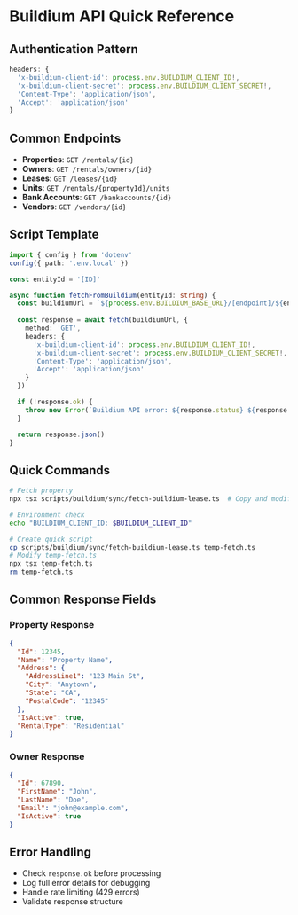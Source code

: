 # Buildium API Quick Reference

## Authentication Pattern
```typescript
headers: {
  'x-buildium-client-id': process.env.BUILDIUM_CLIENT_ID!,
  'x-buildium-client-secret': process.env.BUILDIUM_CLIENT_SECRET!,
  'Content-Type': 'application/json',
  'Accept': 'application/json'
}
```

## Common Endpoints
- **Properties**: `GET /rentals/{id}`
- **Owners**: `GET /rentals/owners/{id}`
- **Leases**: `GET /leases/{id}`
- **Units**: `GET /rentals/{propertyId}/units`
- **Bank Accounts**: `GET /bankaccounts/{id}`
- **Vendors**: `GET /vendors/{id}`

## Script Template
```typescript
import { config } from 'dotenv'
config({ path: '.env.local' })

const entityId = '[ID]'

async function fetchFromBuildium(entityId: string) {
  const buildiumUrl = `${process.env.BUILDIUM_BASE_URL}/[endpoint]/${entityId}`
  
  const response = await fetch(buildiumUrl, {
    method: 'GET',
    headers: {
      'x-buildium-client-id': process.env.BUILDIUM_CLIENT_ID!,
      'x-buildium-client-secret': process.env.BUILDIUM_CLIENT_SECRET!,
      'Content-Type': 'application/json',
      'Accept': 'application/json'
    }
  })

  if (!response.ok) {
    throw new Error(`Buildium API error: ${response.status} ${response.statusText}`)
  }

  return response.json()
}
```

## Quick Commands
```bash
# Fetch property
npx tsx scripts/buildium/sync/fetch-buildium-lease.ts  # Copy and modify

# Environment check
echo "BUILDIUM_CLIENT_ID: $BUILDIUM_CLIENT_ID"

# Create quick script
cp scripts/buildium/sync/fetch-buildium-lease.ts temp-fetch.ts
# Modify temp-fetch.ts
npx tsx temp-fetch.ts
rm temp-fetch.ts
```

## Common Response Fields
### Property Response
```json
{
  "Id": 12345,
  "Name": "Property Name",
  "Address": {
    "AddressLine1": "123 Main St",
    "City": "Anytown",
    "State": "CA",
    "PostalCode": "12345"
  },
  "IsActive": true,
  "RentalType": "Residential"
}
```

### Owner Response
```json
{
  "Id": 67890,
  "FirstName": "John",
  "LastName": "Doe",
  "Email": "john@example.com",
  "IsActive": true
}
```

## Error Handling
- Check `response.ok` before processing
- Log full error details for debugging
- Handle rate limiting (429 errors)
- Validate response structure
